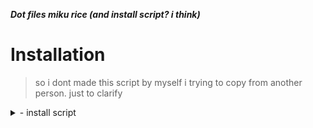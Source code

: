 


***Dot files miku rice (and install script? i think)***

# Installation
>
> so i dont made this script by myself i trying to copy from another person. just to clarify
>
<details>
  <summary> - install script</summary>
  
  ```
  cd && git clone (colocar a url)
  cd ~/Dotfiles/InstallScript
  chmod +x install.sh
  ./install.sh
  ```
</details>
